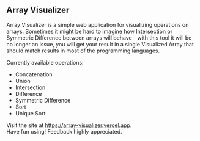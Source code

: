 ## Array Visualizer
Array Visualizer is a simple web application for visualizing operations on arrays. Sometimes it might be hard to imagine how Intersection or Symmetric Difference between arrays will behave - with this tool it will be no longer an issue, you will get your result in a single Visualized Array that should match results in most of the programming languages.

Currently available operations:
* Concatenation
* Union
* Intersection
* Difference
* Symmetric Difference
* Sort
* Unique Sort

Visit the site at <https://array-visualizer.vercel.app>. <br />
Have fun using! Feedback highly appreciated.
